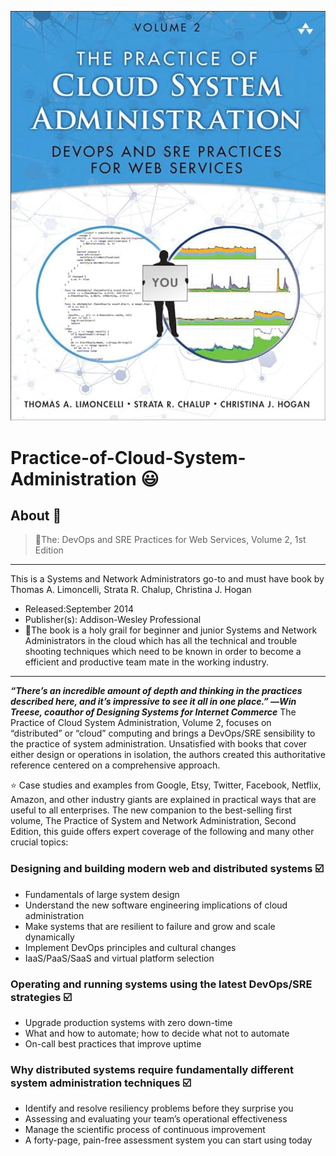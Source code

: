 ![github_cover_banner](https://github.com/BongOwethu/Practice-of-Cloud-System-Administration-/blob/main/cloud%20system%20admin%20banner.jpg)
# Practice-of-Cloud-System-Administration 😃
## About 📜
> 🖤The: DevOps and SRE Practices for Web Services, Volume 2, 1st Edition

---
This is a Systems and Network Administrators go-to and must have book by Thomas A. Limoncelli, Strata R. Chalup, Christina J. Hogan
- Released:September 2014
- Publisher(s): Addison-Wesley Professional
- 📖The book is a holy grail for beginner and junior Systems and Network Administrators in the cloud which has all the technical and trouble shooting techniques which need to be known in order to become a efficient and productive team mate in the working industry.

---
***“There’s an incredible amount of depth and thinking in the practices described here, and it’s impressive to see it all in one place.” 
―Win Treese, coauthor of Designing Systems for Internet Commerce***
The Practice of Cloud System Administration, Volume 2, focuses on “distributed” or “cloud” computing and brings a DevOps/SRE sensibility to the practice of system administration. Unsatisfied with books that cover either design or operations in isolation, the authors created this authoritative reference centered on a comprehensive approach.

⭐ Case studies and examples from Google, Etsy, Twitter, Facebook, Netflix, Amazon, and other industry giants are explained in practical ways that are useful to all enterprises. The new companion to the best-selling first volume, The Practice of System and Network Administration, Second Edition, this guide offers expert coverage of the following and many other crucial topics:

### Designing and building modern web and distributed systems ☑️
- Fundamentals of large system design
- Understand the new software engineering implications of cloud administration
- Make systems that are resilient to failure and grow and scale dynamically
- Implement DevOps principles and cultural changes
- IaaS/PaaS/SaaS and virtual platform selection

### Operating and running systems using the latest DevOps/SRE strategies ☑️
- Upgrade production systems with zero down-time
- What and how to automate; how to decide what not to automate
- On-call best practices that improve uptime

### Why distributed systems require fundamentally different system administration techniques ☑️
- Identify and resolve resiliency problems before they surprise you
- Assessing and evaluating your team’s operational effectiveness
- Manage the scientific process of continuous improvement
- A forty-page, pain-free assessment system you can start using today
